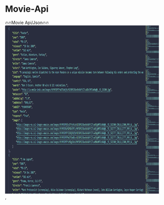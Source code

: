 # Movie-Api
🔥🔥Movie Api/Json🔥🔥
<img src="https://github.com/vipuluthaiah/Movie-Api/blob/master/Untitled.png" width="800" height="550">,
